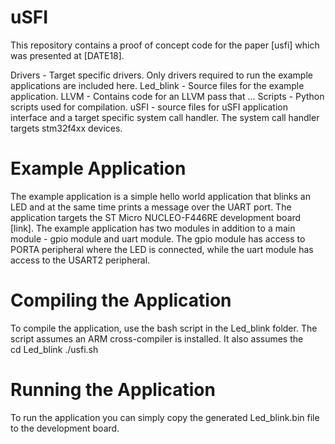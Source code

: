 
# uSFI 

This repository contains a proof of concept code for the paper [usfi] which was presented at [DATE18].


Drivers - Target specific drivers. Only drivers required to run the example applications are included here.
Led_blink - Source files for the example application.
LLVM - Contains code for an LLVM pass that ...
Scripts - Python scripts used for compilation.
uSFI - source files for uSFI application interface and a target specific system call handler. The system call handler targets stm32f4xx devices.

# Example Application
The example application is a simple hello world application that blinks an LED and at the same time prints a message over the UART port. The application targets the ST Micro NUCLEO-F446RE development board [link]. The example application has two modules in addition to a main module - gpio module and uart module. The gpio module has access to PORTA peripheral where the LED is connected, while the uart module has access to the USART2 peripheral. 


# Compiling the Application
To compile the application, use the bash script in the Led_blink folder. The script assumes an ARM cross-compiler is installed. It also assumes the  
cd Led_blink
./usfi.sh

# Running the Application
To run the application you can simply copy the generated Led_blink.bin file to the development board.
